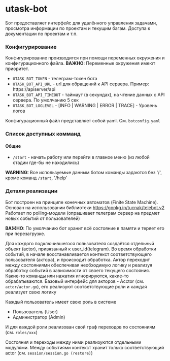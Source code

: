 # utask-bot

Бот предоставляет интерфейс для удалённого управления задачами, просмотра информации по проектам
и текущим багам.  Доступа к документации по проектам и т.п.


### Конфигурирование
Конфигурирование производится при помощи переменных окружения и конфигурационного файла.
**ВАЖНО**: Переменные окружения имеют приоритет.

* `UTASK_BOT_TOKEN` - телеграм-токен бота
* `UTASK_BOT_API_URL` - url для обращений к API сервера. Пример: https://apiserver/api
* `UTASK_BOT_API_TIMEOUT` - таймаут (в секундах), на чтение данных с API сервера. По умолчанию 5 сек
* `UTASK_BOT_LOGLEVEL` - [INFO | WARNING | ERROR | TRACE] - Уровень логов

Конфигурационный файл представляет собой yaml. См. `botconfig.yaml`


### Список доступных комманд
#### Общие
* `/start` - начать работу или перейти в главное меню (из любой стадии где-бы не находились)

**WARNING:** Все используемые данным ботом команды задаются без '/',
кроме команд `/start`, '/help'

### Детали реализации

Бот построен на принципе конечных автоматов (Finite State Machine).
Основан на использовании библиотеки https://gopkg.in/tucnak/telebot.v2
Работает по polling-модели (опрашивает телеграм сервер на предмет новых событий от пользователей)

**ВАЖНО**: По умолчанию бот хранит всё состояние в памяти и теряет его при перезагрузке.

Для каждого подключившегося пользователя создаётся отдельный объект (actor), привязанный к user_id(telegram).
Во время обработки событий, в начале восстанавливается контекст соответствующего пользователя (актора),
и происходит обработка. Актор переходит между состояниями обеспечивая необходимую логику
и реализуя обработку событий в зависимости от своего текущего состояния.
Какие-то команды или нажатия игнорируются, какие-то обрабатываются.
Базовый интерфейс для акторов - Acctor (см. `actor/actor.go`), его реализуют соответствующие роли
и каждая реализует свою логику

Каждый пользователь имеет свою роль в системе
* Пользователь (User)
* Администратор (Admin)

И для каждой роли реализован свой граф переходов по состояниям (см. `roles/xxx`)

Состояния и переходы между ними реализуются отдельными модулями.
Между событиями контекст хранит только соответствующий actor (см. `session/session.go (restore)`)
